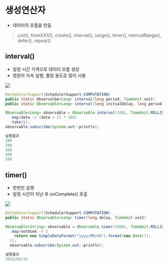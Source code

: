 # 생성연산자
  * 데이터의 흐름을 만듬
  > just(), fromXXX(), create(), interval(), range(), timer(), intervalRange(), defer(), repeat()

## interval()
  * 일정 시간 가격으로 데이터 흐름 생성
  * 영원히 지속 실행, 폴링 용도로 많이 사용
  <img src="http://reactivex.io/documentation/operators/images/interval.c.png"/>

```java
@SchedulerSupport(SchedulerSupport.COMPUTATION)
public static Observalbe<Long> interval(long period, TimeUnit unit)
public static Observable<Long> interval(long initialDelay, long period, TimeUnit unit)
```
```java
Observable<Long> observable = Observable.interval(100L, TimeUnit.MILLISECONDS)
  .map(data -> (data + 1) * 100)
  .take(5);
observable.subscribe(System.out::println);

실행결과
100
200
300
400
500
```

## timer()
  * 한번만 실행
  * 일정 시간이 지난 후 onComplete() 호출
  <img src="http://reactivex.io/documentation/operators/images/timer.c.png"/>

```java
@SchedulerSupport(SchedulerSupport.COMPUTATION)
public static Observable<Long> timer(long delay, TimeUnit unit)
```

```java
Observable<String> observable = Observable.timer(1000L, TimeUnit.MILLISECONDS)
  .map(notUsed -> {
    return new SimpleDataFormat("yyyy/MM/dd").format(new Date());
  });
  observable.subscribe(System.out::println);

실행결과
2018/03/14
```
